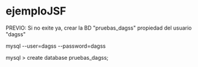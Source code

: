 ejemploJSF
==========


PREVIO: Si no exite ya, crear la BD "pruebas_dagss" propiedad del usuario "dagss"

mysql --user=dagss --password=dagss

mysql > create database pruebas_dagss;

